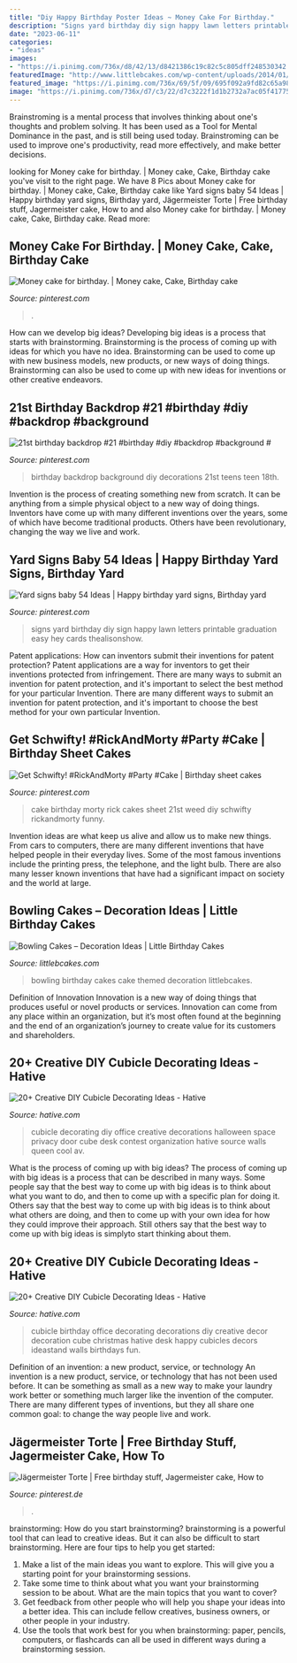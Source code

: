 ```yaml
---
title: "Diy Happy Birthday Poster Ideas ~ Money Cake For Birthday."
description: "Signs yard birthday diy sign happy lawn letters printable graduation easy hey cards thealisonshow"
date: "2023-06-11"
categories:
- "ideas"
images:
- "https://i.pinimg.com/736x/d8/42/13/d8421386c19c82c5c805dff248530342.jpg"
featuredImage: "http://www.littlebcakes.com/wp-content/uploads/2014/01/Bowling-Birthday-Cakes.jpg"
featured_image: "https://i.pinimg.com/736x/69/5f/09/695f092a9fd82c65a98fb41a11379ff0.jpg"
image: "https://i.pinimg.com/736x/d7/c3/22/d7c3222f1d1b2732a7ac05f41775ced4.jpg?b=t"
---
```



Brainstroming is a mental process that involves thinking about one's thoughts and problem solving. It has been used as a Tool for Mental Dominance in the past, and is still being used today. Brainstroming can be used to improve one's productivity, read more effectively, and make better decisions.

	

		
looking for Money cake for birthday. | Money cake, Cake, Birthday cake you've visit to the right page. We have 8 Pics about Money cake for birthday. | Money cake, Cake, Birthday cake like Yard signs baby 54 Ideas | Happy birthday yard signs, Birthday yard, Jägermeister Torte | Free birthday stuff, Jagermeister cake, How to and also Money cake for birthday. | Money cake, Cake, Birthday cake. Read more:
		
    
## Money Cake For Birthday. | Money Cake, Cake, Birthday Cake

<img loading=lazy src="https://i.pinimg.com/736x/69/5f/09/695f092a9fd82c65a98fb41a11379ff0.jpg" onerror="this.onerror=null;this.src='https://tse1.mm.bing.net/th?id=OIP.Iiu7W4h_Nv7fC1GGpZcx7AHaQB&amp;pid=15.1';" alt="Money cake for birthday. | Money cake, Cake, Birthday cake">

_Source: pinterest.com_

>. 

	

How can we develop big ideas?
Developing big ideas is a process that starts with brainstorming. Brainstorming is the process of coming up with ideas for which you have no idea. Brainstorming can be used to come up with new business models, new products, or new ways of doing things. Brainstorming can also be used to come up with new ideas for inventions or other creative endeavors.

    
## 21st Birthday Backdrop #21 #birthday #diy #backdrop #background #

<img loading=lazy src="https://i.pinimg.com/736x/d7/c3/22/d7c3222f1d1b2732a7ac05f41775ced4.jpg?b=t" onerror="this.onerror=null;this.src='https://tse2.mm.bing.net/th?id=OIP.jzIJgV-88WvOt2CdufWRrgHaJ3&amp;pid=15.1';" alt="21st birthday backdrop #21 #birthday #diy #backdrop #background #">

_Source: pinterest.com_

>birthday backdrop background diy decorations 21st teens teen 18th. 

	

Invention is the process of creating something new from scratch. It can be anything from a simple physical object to a new way of doing things. Inventors have come up with many different inventions over the years, some of which have become traditional products. Others have been revolutionary, changing the way we live and work.

    
## Yard Signs Baby 54 Ideas | Happy Birthday Yard Signs, Birthday Yard

<img loading=lazy src="https://i.pinimg.com/736x/62/2c/08/622c0830e9222484f3783dfe1be666d8.jpg" onerror="this.onerror=null;this.src='https://tse3.mm.bing.net/th?id=OIP.iovVo2itIYF7SWB7R2LOEAAAAA&amp;pid=15.1';" alt="Yard signs baby 54 Ideas | Happy birthday yard signs, Birthday yard">

_Source: pinterest.com_

>signs yard birthday diy sign happy lawn letters printable graduation easy hey cards thealisonshow. 

	

Patent applications: How can inventors submit their inventions for patent protection?
Patent applications are a way for inventors to get their inventions protected from infringement. There are many ways to submit an invention for patent protection, and it's important to select the best method for your particular Invention. 
There are many different ways to submit an invention for patent protection, and it's important to choose the best method for your own particular Invention.

    
## Get Schwifty! #RickAndMorty #Party #Cake | Birthday Sheet Cakes

<img loading=lazy src="https://i.pinimg.com/736x/d8/42/13/d8421386c19c82c5c805dff248530342.jpg" onerror="this.onerror=null;this.src='https://tse4.mm.bing.net/th?id=OIP.t5mDbPoSf0tiH2L_wKFgnQHaNK&amp;pid=15.1';" alt="Get Schwifty! #RickAndMorty #Party #Cake | Birthday sheet cakes">

_Source: pinterest.com_

>cake birthday morty rick cakes sheet 21st weed diy schwifty rickandmorty funny. 

	

Invention ideas are what keep us alive and allow us to make new things. From cars to computers, there are many different inventions that have helped people in their everyday lives. Some of the most famous inventions include the printing press, the telephone, and the light bulb. There are also many lesser known inventions that have had a significant impact on society and the world at large.

    
## Bowling Cakes – Decoration Ideas | Little Birthday Cakes

<img loading=lazy src="http://www.littlebcakes.com/wp-content/uploads/2014/01/Bowling-Birthday-Cakes.jpg" onerror="this.onerror=null;this.src='https://tse2.mm.bing.net/th?id=OIP.kiqHaxOeQgughU9ez7J8zgHaJ-&amp;pid=15.1';" alt="Bowling Cakes – Decoration Ideas | Little Birthday Cakes">

_Source: littlebcakes.com_

>bowling birthday cakes cake themed decoration littlebcakes. 

	

Definition of Innovation
Innovation is a new way of doing things that produces useful or novel products or services. Innovation can come from any place within an organization, but it’s most often found at the beginning and the end of an organization’s journey to create value for its customers and shareholders.

    
## 20+ Creative DIY Cubicle Decorating Ideas - Hative

<img loading=lazy src="https://hative.com/wp-content/uploads/2014/06/cubicle-decorating-ideas/20-office-cubicle-decorating-ideas.jpg" onerror="this.onerror=null;this.src='https://tse2.mm.bing.net/th?id=OIP.EKOs4CpKpLtYMsyDkY9fvgHaHa&amp;pid=15.1';" alt="20+ Creative DIY Cubicle Decorating Ideas - Hative">

_Source: hative.com_

>cubicle decorating diy office creative decorations halloween space privacy door cube desk contest organization hative source walls queen cool av. 

	

What is the process of coming up with big ideas?
The process of coming up with big ideas is a process that can be described in many ways. Some people say that the best way to come up with big ideas is to think about what you want to do, and then to come up with a specific plan for doing it. Others say that the best way to come up with big ideas is to think about what others are doing, and then to come up with your own idea for how they could improve their approach. Still others say that the best way to come up with big ideas is simplyto start thinking about them.

    
## 20+ Creative DIY Cubicle Decorating Ideas - Hative

<img loading=lazy src="https://hative.com/wp-content/uploads/2014/06/cubicle-decorating-ideas/14-office-cubicle-decorating-ideas.jpg" onerror="this.onerror=null;this.src='https://tse2.mm.bing.net/th?id=OIP.dUqfod3d79Gb1u8tJGB9AgHaJ4&amp;pid=15.1';" alt="20+ Creative DIY Cubicle Decorating Ideas - Hative">

_Source: hative.com_

>cubicle birthday office decorating decorations diy creative decor decoration cube christmas hative desk happy cubicles decors ideastand walls birthdays fun. 

	

Definition of an invention: a new product, service, or technology
An invention is a new product, service, or technology that has not been used before. It can be something as small as a new way to make your laundry work better or something much larger like the invention of the computer. There are many different types of inventions, but they all share one common goal: to change the way people live and work.

    
## Jägermeister Torte | Free Birthday Stuff, Jagermeister Cake, How To

<img loading=lazy src="https://i.pinimg.com/736x/21/e5/50/21e550fec5497850b7de1d2248561fd7.jpg" onerror="this.onerror=null;this.src='https://tse4.mm.bing.net/th?id=OIP.uCzYQMt3Jl79wyS6nkCOFAHaJ3&amp;pid=15.1';" alt="Jägermeister Torte | Free birthday stuff, Jagermeister cake, How to">

_Source: pinterest.de_

>. 

	

brainstorming: How do you start brainstorming?
brainstorming is a powerful tool that can lead to creative ideas. But it can also be difficult to start brainstorming. Here are four tips to help you get started: 
1. Make a list of the main ideas you want to explore. This will give you a starting point for your brainstorming sessions.
2. Take some time to think about what you want your brainstorming session to be about. What are the main topics that you want to cover? 
3. Get feedback from other people who will help you shape your ideas into a better idea. This can include fellow creatives, business owners, or other people in your industry. 
4. Use the tools that work best for you when brainstorming: paper, pencils, computers, or flashcards can all be used in different ways during a brainstorming session.

